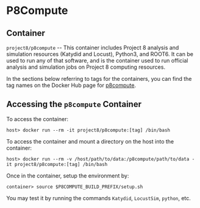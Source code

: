 # P8Compute

## Container

`project8/p8compute` -- This container includes Project 8 analysis and simulation resources (Katydid and Locust), Python3, and ROOT6.  It can be used to run any of that software, and is the container used to run official analysis and simulation jobs on Project 8 computing resources.

In the sections below referring to tags for the containers, you can find the tag names on the Docker Hub page for [p8compute](https://hub.docker.com/r/project8/p8compute/tags).

## Accessing the `p8compute` Container

To access the container:
```
host> docker run --rm -it project8/p8compute:[tag] /bin/bash
```

To access the container and mount a directory on the host into the container:
```
host> docker run --rm -v /host/path/to/data:/p8compute/path/to/data -it project8/p8compute:[tag] /bin/bash
```

Once in the container, setup the environment by:
```
container> source $P8COMPUTE_BUILD_PREFIX/setup.sh
```
You may test it by running the commands `Katydid`, `LocustSim`, `python`, etc.
